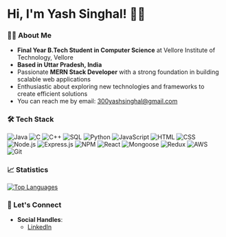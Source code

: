 <!--
**YashSinghal1512/YashSinghal1512** is a ✨ _special_ ✨ repository because its `README.md` (this file) appears on your GitHub profile.

Here are some ideas to get you started:

- 🔭 I’m currently working on ...
- 🌱 I’m currently learning ...
- 👯 I’m looking to collaborate on ...
- 🤔 I’m looking for help with ...
- 💬 Ask me about ...
- 📫 How to reach me: ...
- 😄 Pronouns: ...
- ⚡ Fun fact: ...
-->
# Hi, I'm Yash Singhal! 🙋‍♂️

### 👨‍🎓 About Me
- **Final Year B.Tech Student in Computer Science** at Vellore Institute of Technology, Vellore
- **Based in Uttar Pradesh, India**
- Passionate **MERN Stack Developer** with a strong foundation in building scalable web applications
- Enthusiastic about exploring new technologies and frameworks to create efficient solutions
- You can reach me by email: [300yashsinghal@gmail.com](mailto:300yashsinghal@gmail.com)






### 🛠️ Tech Stack

 ![Java](https://img.shields.io/badge/-Java-red?logo=java&logoColor=white) ![C](https://img.shields.io/badge/-C-A8B9CC?logo=c&logoColor=white) ![C++](https://img.shields.io/badge/-C++-00599C?logo=c%2B%2B&logoColor=white) ![SQL](https://img.shields.io/badge/-SQL-003B57?logo=database&logoColor=white) ![Python](https://img.shields.io/badge/-Python-blue?logo=python&logoColor=white) ![JavaScript](https://img.shields.io/badge/-JavaScript-yellow?logo=javascript&logoColor=white) ![HTML](https://img.shields.io/badge/-HTML-E34F26?logo=html5&logoColor=white) ![CSS](https://img.shields.io/badge/-CSS-1572B6?logo=css3&logoColor=white) ![Node.js](https://img.shields.io/badge/-Node.js-green?logo=node.js&logoColor=white) ![Express.js](https://img.shields.io/badge/-Express.js-000000?logo=express&logoColor=white) ![NPM](https://img.shields.io/badge/-NPM-red?logo=npm&logoColor=white) ![React](https://img.shields.io/badge/-React-61DAFB?logo=react&logoColor=black) ![Mongoose](https://img.shields.io/badge/-Mongoose-880000?logo=mongoose&logoColor=white) ![Redux](https://img.shields.io/badge/-Redux-764ABC?logo=redux&logoColor=white) ![AWS](https://img.shields.io/badge/-AWS-232F3E?logo=amazon-aws&logoColor=white) ![Git](https://img.shields.io/badge/-Git-F05032?logo=git&logoColor=white)


### 📈 Statistics

   [![Top Languages](https://github-readme-stats.vercel.app/api/top-langs/?username=YashSinghal1512&layout=compact&theme=radical)](https://github.com/YashSinghal1512)
 

### 🤝 Let's Connect
- **Social Handles**:
  - [LinkedIn](https://www.linkedin.com/in/yash-singhal-a8834a25a/)
